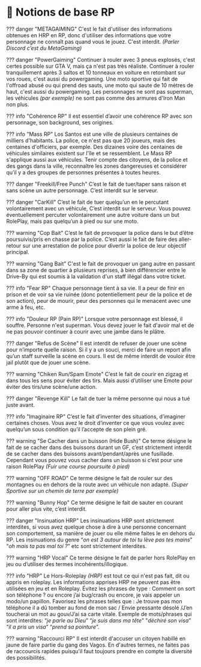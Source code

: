 # 📄 Notions de base RP

??? danger "METAGAIMING"
    C'est le fait d'utiliser des informations obtenues en HRP en RP, donc d'utiliser des informations que votre personnage ne connaît pas quand vous le jouez. C'est interdit. _(Parler Discord c’est du MetaGaming)_

??? danger "PowerGaiming"
    Continuer à rouler avec 3 pneus explosés, c'est certes possible sur GTA V, mais ça n'est pas très réaliste. Continuer à rouler tranquillement après 3 saltos et 10 tonneaux en voiture en retombant sur vos roues, c'est aussi du powergaming. Une moto sportive qui fait de l'offroad abusé ou qui prend des sauts, une moto qui saute de 10 mètres de haut, c'est aussi du powergaming. Les personnages ne sont pas superman, les véhicules _(par exemple)_ ne sont pas comme des armures d'Iron Man non plus.

??? info "Cohérence RP"
    Il est essentiel d’avoir une cohérence RP avec son personnage, son background, ses origines.

??? info "Mass RP"
    Los Santos est une ville de plusieurs centaines de milliers d'habitants. La police, ce n'est pas que 20 joueurs, mais des centaines d'officiers, par exemple. Des dizaines voire des centaines de véhicules similaires existent sur l'île et se ressemblent. Le Mass RP s'applique aussi aux véhicules.
    Tenir compte des citoyens, de la police et des gangs dans la ville, reconnaître les zones dangereuses et considérer qu’il y a des groupes de personnes présentes à toutes heures.

??? danger "Freekill/Free Punch"
    C’est le fait de tuer/taper sans raison et sans scène un autre personnage. C’est interdit sur le serveur.

??? danger "CarKill"
    C’est le fait de tuer quelqu’un en le percutant volontairement avec un véhicule, C’est interdit sur le serveur. Vous pouvez éventuellement percuter volontairement une autre voiture dans un but RolePlay, mais pas quelqu’un à pied ou sur une moto.

??? warning "Cop Bait"
    C’est le fait de provoquer la police dans le but d’être poursuivis/pris en chasse par la police. C’est aussi le fait de faire des aller-retour sur une arrestation de police pour divertir la police de leur objectif principal.

??? warning "Gang Bait"
    C'est le fait de provoquer un gang autre en passant dans sa zone de quartier à plusieurs reprises, à bien différencier entre le Drive-By qui est soumis à la validation d'un staff illégal dans votre ticket.

??? info "Fear RP"
    Chaque personnage tient à sa vie. Il a peur de finir en prison et de voir sa vie ruinée (donc potentiellement peur de la police et de son action), peur de mourir, peur des personnes qui le menacent avec une arme à feu, etc.

??? info "Douleur RP (Pain RP)"
    Lorsque votre personnage est blessé, il souffre. Personne n'est superman. Vous devez jouer le fait d'avoir mal et de ne pas pouvoir continuer à courir avec une jambe dans le plâtre.

??? danger "Refus de Scène"
    Il est interdit de refuser de jouer une scène pour n’importe quelle raison. Si il y a un souci, merci de faire un report afin qu’un staff surveille la scène en cours. Il est de même interdit de vouloir être jail plutôt que de jouer une scène.

??? warning "Chiken Run/Spam Emote"
    C’est le fait de courir en zigzag et dans tous les sens pour éviter des tirs. Mais aussi d’utiliser une Emote pour éviter des tirs/une scène/une action.

??? danger "Revenge Kill"
    Le fait de tuer la même personne qui nous a tué juste avant.

??? info "Imaginaire RP"
    C’est le fait d’inventer des situations, d’imaginer certaines choses. Vous avez le droit d’inventer ce que vous voulez avec quelqu’un sous condition qu’il l’accepte de son plein gré.

??? warning "Se Cacher dans un buisson (Hide Bush)"
    Ce terme désigne le fait de se cacher dans des buissons durant un GF, c’est strictement interdit de se cacher dans des buissons avant/pendant/après une fusillade. Cependant vous pouvez vous cacher dans un buisson si c’est pour une raison RolePlay _(Fuir une course poursuite à pied)_

??? warning "OFF ROAD"
    Ce terme désigne le fait de rouler sur des montagnes ou en dehors de la route avec un véhicule non adapté. _(Super Sportive sur un chemin de terre par exemple)_

??? warning "Bunny Hop"
    Ce terme désigne le fait de sauter en courant pour aller plus vite, c’est interdit.

??? danger "Insinuation HRP"
    Les insinuations HRP sont strictement interdites, si vous avez quelque chose à dire à une personne concernant son comportement, sa manière de jouer ou elle même faites le en dehors du RP.
    Les insinuations du genre “_on est 3 autour de toi tu lève pas tes mains_” “_oh mais ta pas mal toi ?_” etc sont strictement interdites.

??? warning "HRP Vocal"
    Ce terme désigne le fait de parler hors RolePlay en jeu ou d’utiliser des termes incohérents/illogique.

??? info "HRP"
    Le Hors-Roleplay _(HRP)_ est tout ce qui n'est pas fait, dit ou appris en roleplay. Les informations apprises HRP ne peuvent pas être utilisées en jeu et en Roleplay. Évitez les phrases de type : Comment on sort son téléphone ? ou encore j’ai bug/crash ou encore, je vais appeler un modo/un papillon. Favorisez les phrases telles que :
    Je trouve pas mon téléphone il a dû tomber au fond de mon sac / Envie pressante désolé /J’en toucherai un mot au gouv/J’ai sa carte vitale.
    Exemple de mots/phrases qui sont interdites: “_je parle au Dieu_” “_je suis dans ma tête_” "_déchiré son visa_” “_il a pris un visa_” “_prend sa pointure_”.

??? warning "Raccourci RP"
    Il est interdit d'accuser un citoyen habillé en jaune de faire partie du gang des Vagos. En d'autres termes, ne faites pas de raccourcis rapides puisqu'il faut toujours prendre en compte la diversité des possibilités.
